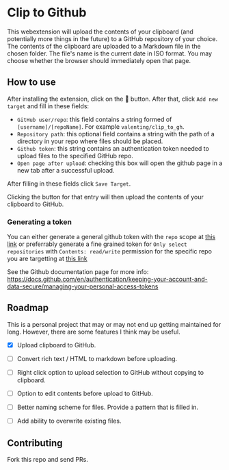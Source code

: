 # Clip to Github

This webextension will upload the contents of your clipboard (and potentially more things in the future) to a GitHub repository of your choice. The contents of the clipboard are uploaded to a Markdown file in the chosen folder. The file's name is the current date in ISO format. You may choose whether the browser should immediately open that page.

## How to use

After installing the extension, click on the 📎 button.
After that, click `Add new target` and fill in these fields:

- `GitHub user/repo`: this field contains a string formed of `[username]/[repoName]`. For example `valenting/clip_to_gh`.
- `Repository path`: this optional field contains a string with the path of a directory in your repo where files should be placed.
- `Github token`: this string contains an authentication token needed to upload files to the specified GitHub repo.
- `Open page after upload`: checking this box will open the github page in a new tab after a successful upload.

After filling in these fields click `Save Target`.

Clicking the button for that entry will then upload the contents of your clipboard to GitHub.

### Generating a token

You can either generate a general github token with the `repo` scope at [this link](https://github.com/settings/tokens/new) or preferrably generate a fine grained token for `Only select repositories` with `Contents: read/write` permission for the specific repo you are targetting at [this link](https://github.com/settings/personal-access-tokens/new)

See the Github documentation page for more info:
https://docs.github.com/en/authentication/keeping-your-account-and-data-secure/managing-your-personal-access-tokens


## Roadmap

This is a personal project that may or may not end up getting maintained for long. However, there are some features I think may be useful.

- [x] Upload clipboard to GitHub.
- [ ] Convert rich text / HTML to markdown before uploading.
- [ ] Right click option to upload selection to GitHub without copying to clipboard.
- [ ] Option to edit contents before upload to GitHub.
- [ ] Better naming scheme for files. Provide a pattern that is filled in.
- [ ] Add ability to overwrite existing files.


## Contributing

Fork this repo and send PRs.
